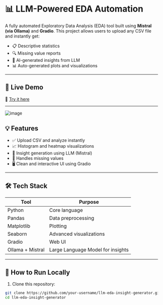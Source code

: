 # 📊 LLM-Powered EDA Automation

A fully automated Exploratory Data Analysis (EDA) tool built using **Mistral (via Ollama)** and **Gradio**. This project allows users to upload any CSV file and instantly get:

- 📋 Descriptive statistics
- 🔍 Missing value reports
- 🤖 AI-generated insights from LLM
- 📊 Auto-generated plots and visualizations

---

## 🚀 Live Demo

🔗 [Try it here]([https://b97d83ac1aab270b3b.gradio.live/](https://github.com/Tanmay1112004/EDA-Automation-using-llm-framework-s---mistral-ollama-gradio-ui-/blob/main/EDA%20Automation%20using%20llm%20framework's%20-%20mistral%2C%20ollama%2C%20gradio%20ui/screen%20shots/Screenshot%202025-07-26%20214938.png))

---
![image]([https://user-images.githubusercontent.com/your-image-link.png](https://github.com/Tanmay1112004/EDA-Automation-using-llm-framework-s---mistral-ollama-gradio-ui-/blob/main/EDA%20Automation%20using%20llm%20framework's%20-%20mistral%2C%20ollama%2C%20gradio%20ui/screen%20shots/Screenshot%202025-07-26%20214955.png))



## 💡 Features

- ✅ Upload CSV and analyze instantly
- 📈 Histogram and heatmap visualizations
- 🧠 Insight generation using LLM (Mistral)
- 🧪 Handles missing values
- 🖥️ Clean and interactive UI using Gradio

---

## 🛠️ Tech Stack

| Tool        | Purpose                         |
|-------------|----------------------------------|
| Python      | Core language                   |
| Pandas      | Data preprocessing              |
| Matplotlib  | Plotting                        |
| Seaborn     | Advanced visualizations         |
| Gradio      | Web UI                          |
| Ollama + Mistral | Large Language Model for insights |

---

## 📁 How to Run Locally

1. Clone this repository:
```bash
git clone https://github.com/your-username/llm-eda-insight-generator.git
cd llm-eda-insight-generator
